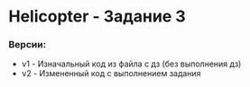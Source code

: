 # Helicopter - Задание 3

### Версии:

- v1 - Изначальный код из файла с дз (без выполнения дз)
- v2 - Измененный код с выполнением задания

